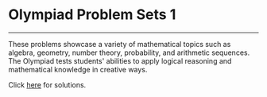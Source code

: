 # Olympiad Problem Sets 1


---

These problems showcase a variety of mathematical topics such as algebra, geometry, number theory, probability, and arithmetic sequences. The Olympiad tests students' abilities to apply logical reasoning and mathematical knowledge in creative ways.

Click [here](olympiad.pset.01.sol.md) for solutions.
